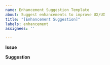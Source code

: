 ```yaml
---
name: Enhancement Suggestion Template
about: Suggest enhancements to improve UX/UI
title: "[Enhancement Suggestion]"
labels: enhancement
assignees: ''

---
```


**Issue**

**Suggestion**
